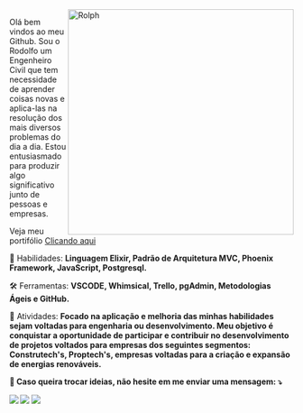 <img src="https://raw.githubusercontent.com/RolphMc/portfolio-rolph/main/img/my-space-cup.png" min-width="400px" max-width="400px" width="400px" align="right" alt="Rolph">

<p align="left"> 
  Olá bem vindos ao meu Github. Sou o Rodolfo um Engenheiro Civil que tem necessidade de aprender coisas novas e aplica-las na resolução dos mais diversos problemas do dia a dia. Estou entusiasmado para produzir algo significativo junto de pessoas e empresas. 

 Veja meu portifólio <a href="https://rolphmc.github.io/portfolio-rolph/#">Clicando aqui</a> 
</p>

<p align="left">
  💼 Habilidades: <strong> Linguagem Elixir, Padrão de Arquitetura MVC, Phoenix Framework, JavaScript, Postgresql.</strong>
</p>

<p align="left">
  🛠️ Ferramentas: <strong> VSCODE, Whimsical, Trello, pgAdmin, Metodologias Ágeis e GitHub.</strong>
</p>

<p align="left">
  🎯 Atividades: <strong>Focado na aplicação e melhoria das minhas habilidades sejam voltadas para engenharia ou desenvolvimento. Meu objetivo é conquistar a oportunidade de participar e contribuir no desenvolvimento de projetos voltados para empresas dos seguintes segmentos: Construtech's, Proptech's, empresas voltadas para a criação e expansão de energias renováveis. <strong>
</p>

<p align="left">
  💬 Caso queira trocar ideias, não hesite em me enviar uma mensagem: ⤵️
</p>

<p align="left">
  <a href="https://www.linkedin.com/in/rolphmc/" alt="Linkedin">
  <img src="https://img.shields.io/badge/-Linkedin-0e76a8?style=for-the-badge&logo=Linkedin&logoColor=white&link=https://www.linkedin.com/in/iuricode"/></a>
  
  <a href="https://www.facebook.com/Rolph.MC" alt="Facebook">
  <img src="https://img.shields.io/badge/-Facebook-3b5998?style=for-the-badge&logo=facebook&logoColor=white&link=https://www.facebook.com/exudojazz/" /></a>

  <a href="https://api.whatsapp.com/send?phone=5511969443603" alt="Facebook">
  <img src="https://img.shields.io/badge/WhatsApp-25D366?style=for-the-badge&logo=whatsapp&logoColor=white"/></a>
</p>  

